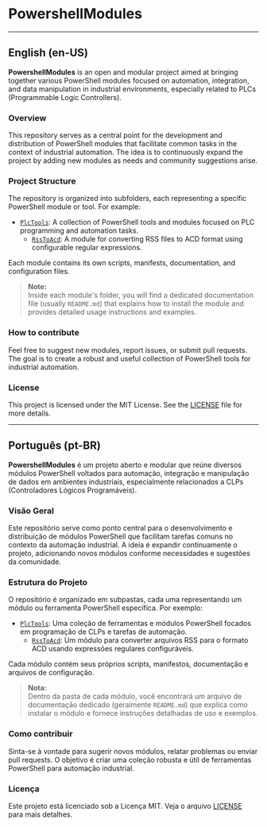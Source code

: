 # PowershellModules

---

## English (en-US)

**PowershellModules** is an open and modular project aimed at bringing together various PowerShell modules focused on automation, integration, and data manipulation in industrial environments, especially related to PLCs (Programmable Logic Controllers).

### Overview

This repository serves as a central point for the development and distribution of PowerShell modules that facilitate common tasks in the context of industrial automation. The idea is to continuously expand the project by adding new modules as needs and community suggestions arise.

### Project Structure

The repository is organized into subfolders, each representing a specific PowerShell module or tool. For example:

- [`PlcTools`](src/PlcTools): A collection of PowerShell tools and modules focused on PLC programming and automation tasks.
  - [`RssToAcd`](src/PlcTools/RssToAcd): A module for converting RSS files to ACD format using configurable regular expressions.

Each module contains its own scripts, manifests, documentation, and configuration files.

> **Note:**  
> Inside each module's folder, you will find a dedicated documentation file (usually `README.md`) that explains how to install the module and provides detailed usage instructions and examples.

### How to contribute

Feel free to suggest new modules, report issues, or submit pull requests. The goal is to create a robust and useful collection of PowerShell tools for industrial automation.

### License

This project is licensed under the MIT License. See the [LICENSE](LICENSE) file for more details.

---

## Português (pt-BR)

**PowershellModules** é um projeto aberto e modular que reúne diversos módulos PowerShell voltados para automação, integração e manipulação de dados em ambientes industriais, especialmente relacionados a CLPs (Controladores Lógicos Programáveis).

### Visão Geral

Este repositório serve como ponto central para o desenvolvimento e distribuição de módulos PowerShell que facilitam tarefas comuns no contexto da automação industrial. A ideia é expandir continuamente o projeto, adicionando novos módulos conforme necessidades e sugestões da comunidade.

### Estrutura do Projeto

O repositório é organizado em subpastas, cada uma representando um módulo ou ferramenta PowerShell específica. Por exemplo:

- [`PlcTools`](src/PlcTools): Uma coleção de ferramentas e módulos PowerShell focados em programação de CLPs e tarefas de automação.
  - [`RssToAcd`](src/PlcTools/RssToAcd): Um módulo para converter arquivos RSS para o formato ACD usando expressões regulares configuráveis.

Cada módulo contém seus próprios scripts, manifestos, documentação e arquivos de configuração.

> **Nota:**  
> Dentro da pasta de cada módulo, você encontrará um arquivo de documentação dedicado (geralmente `README.md`) que explica como instalar o módulo e fornece instruções detalhadas de uso e exemplos.

### Como contribuir

Sinta-se à vontade para sugerir novos módulos, relatar problemas ou enviar pull requests. O objetivo é criar uma coleção robusta e útil de ferramentas PowerShell para automação industrial.

### Licença

Este projeto está licenciado sob a Licença MIT. Veja o arquivo [LICENSE](LICENSE) para mais detalhes.